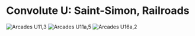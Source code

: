 # Convolute U: Saint-Simon, Railroads
![Arcades U11,3](https://user-images.githubusercontent.com/36647441/146198937-3c14ef69-d405-4393-b283-5ac7a9bb63f1.jpg)
![Arcades U11a,5](https://user-images.githubusercontent.com/36647441/145730013-d8c3a743-8f08-4771-960e-5b39e775d2e9.png)
![Arcades U16a,2](https://user-images.githubusercontent.com/36647441/146271676-6ce7a991-8f48-4c07-9e5b-f4c3d5346654.jpg)
